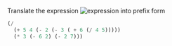 Translate the expression
![expression](https://mitpress.mit.edu/sites/default/files/sicp/full-text/book/ch1-Z-G-3.gif)
into prefix form
```lisp
(/ 
  (+ 5 4 (- 2 (- 3 ( + 6 (/ 4 5)))))
  (* 3 (- 6 2) (- 2 7)))
```